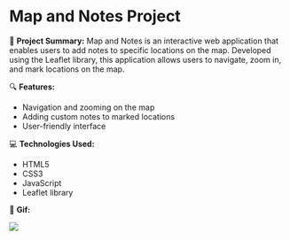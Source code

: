 # Map and Notes Project

📍 **Project Summary:**
  Map and Notes is an interactive web application that enables users to add notes to specific locations on the map. Developed using the Leaflet library, this application allows users to navigate, zoom in, and mark locations on the map.

🔍 **Features:**
- Navigation and zooming on the map
- Adding custom notes to marked locations
- User-friendly interface

💻 **Technologies Used:**
- HTML5
- CSS3
- JavaScript 
- Leaflet library

🎥 **Gif:**

![](screen1.gif)




